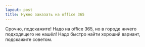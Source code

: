```yaml
---
layout: post 
title: Нужно заказать на office 365 
--- 
```

Срочно, подскажите! Надо на office 365, но в городе ничего подходящего не нашёл! Надо быстро найти хороший вариант, подскажите советом.